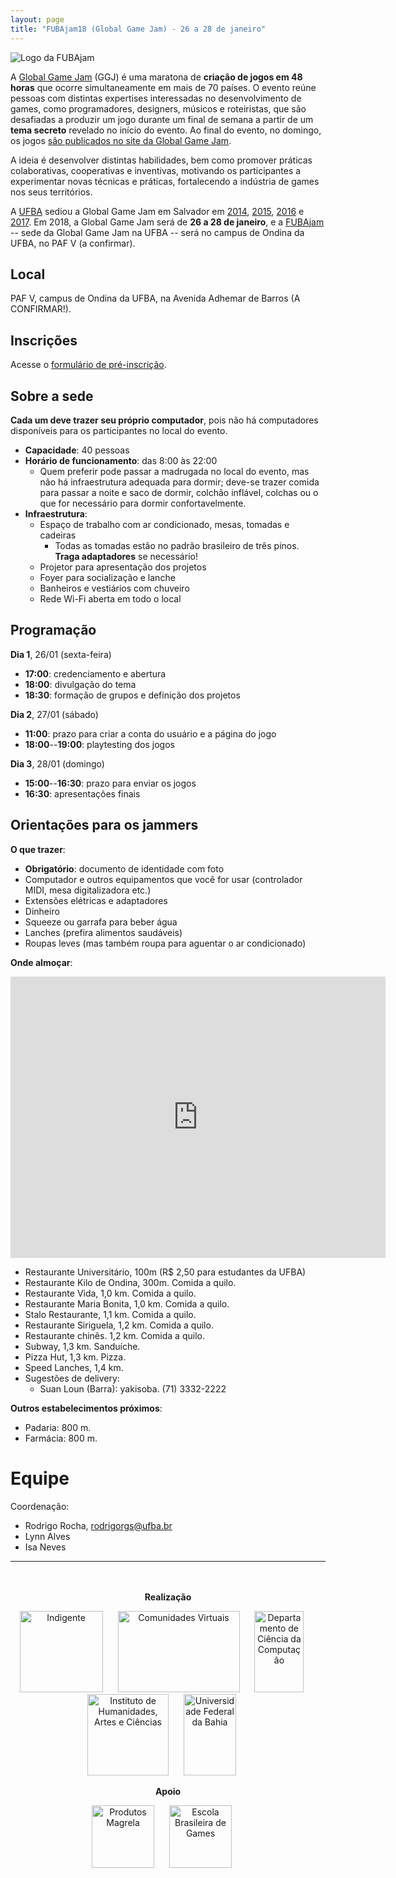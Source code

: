 ```yaml
---
layout: page
title: "FUBAjam18 (Global Game Jam) - 26 a 28 de janeiro"
---
```


![Logo da FUBAjam]({{site.baseurl}}/images/fubajam.png)

A [Global Game Jam](http://globalgamejam.org/) (GGJ) é uma maratona de **criação de jogos em 48 horas** que ocorre simultaneamente em mais de 70 países. O evento reúne pessoas com distintas expertises interessadas no desenvolvimento de games, como programadores, designers, músicos e roteiristas, que são desafiadas a produzir um jogo durante um final de semana a partir de um **tema secreto** revelado no início do evento. Ao final do evento, no domingo, os jogos [são publicados no site da Global Game Jam](http://globalgamejam.org/games).

A ideia é desenvolver distintas habilidades, bem como promover práticas colaborativas, cooperativas e inventivas, motivando os participantes a experimentar novas técnicas e práticas, fortalecendo a indústria de games nos seus territórios.

A [UFBA](https://www.ufba.br/) sediou a Global Game Jam em Salvador em [2014](http://globalgamejam.org/2014/jam-sites/fubajam), [2015](http://globalgamejam.org/2015/jam-sites/global-bind-jam), [2016](http://globalgamejam.org/2016/jam-sites/global-bind-jam) e [2017](http://globalgamejam.org/2017/jam-sites/fubajam). Em 2018, a Global Game Jam será de **26 a 28 de janeiro**, e a [FUBAjam](http://globalgamejam.org/2018/jam-sites/fubajam) -- sede da Global Game Jam na UFBA -- será no campus de Ondina da UFBA, no PAF V (a confirmar).

## Local

PAF V, campus de Ondina da UFBA, na Avenida Adhemar de Barros (A CONFIRMAR!).

## Inscrições

Acesse o [formulário de pré-inscrição](https://goo.gl/forms/p0980GRjt4Q7jytI2).

## Sobre a sede

<!-- ![foto da sede]({{site.baseurl}}/images/fubajam-local.jpg) -->

**Cada um deve trazer seu próprio computador**, pois não há computadores disponíveis para os participantes no local do evento.

- **Capacidade**: 40 pessoas
- **Horário de funcionamento**: das 8:00 às 22:00
  - Quem preferir pode passar a madrugada no local do evento, mas não há infraestrutura adequada para dormir; deve-se trazer comida para passar a noite e saco de dormir, colchão inflável, colchas ou o que for necessário para dormir confortavelmente.
- **Infraestrutura**:
  - Espaço de trabalho com ar condicionado, mesas, tomadas e cadeiras
    - Todas as tomadas estão no padrão brasileiro de três pinos. **Traga adaptadores** se necessário!
  - Projetor para apresentação dos projetos
  - Foyer para socialização e lanche
  - Banheiros e vestiários com chuveiro
  - Rede Wi-Fi aberta em todo o local

## Programação

**Dia 1**, 26/01 (sexta-feira)

- **17:00**: credenciamento e abertura
- **18:00**: divulgação do tema
- **18:30**: formação de grupos e definição dos projetos

**Dia 2**, 27/01 (sábado)

- **11:00**: prazo para criar a conta do usuário e a página do jogo
- **18:00**--**19:00**: playtesting dos jogos
<!-- - **19:00**--**20:00**: pizza! -->

**Dia 3**, 28/01 (domingo)

- **15:00**--**16:30**: prazo para enviar os jogos
- **16:30**: apresentações finais

## Orientações para os jammers

**O que trazer**:

- **Obrigatório**: documento de identidade com foto
- Computador e outros equipamentos que você for usar (controlador MIDI, mesa digitalizadora etc.)
- Extensões elétricas e adaptadores
- Dinheiro
- Squeeze ou garrafa para beber água
- Lanches (prefira alimentos saudáveis)
- Roupas leves (mas também roupa para aguentar o ar condicionado)

**Onde almoçar**:

<center><iframe src="https://www.google.com/maps/embed?pb=!1m12!1m8!1m3!1d7774.881229805674!2d-38.512951!3d-13.0075895!3m2!1i1024!2i768!4f13.1!2m1!1srestaurants+near+Instituto+de+Biologia+da+UFBA+-+Campus+Ondina%2C+Salvador+-+State+of+Bahia!5e0!3m2!1sen!2sbr!4v1483902428766" width="600" height="450" frameborder="0" style="border:0" allowfullscreen></iframe></center>

- Restaurante Universitário, 100m (R$ 2,50 para estudantes da UFBA)
- Restaurante Kilo de Ondina, 300m. Comida a quilo.
- Restaurante Vida, 1,0 km. Comida a quilo.
- Restaurante Maria Bonita, 1,0 km. Comida a quilo.
- Stalo Restaurante, 1,1 km. Comida a quilo.
- Restaurante Siriguela, 1,2 km. Comida a quilo.
- Restaurante chinês. 1,2 km. Comida a quilo.
- Subway, 1,3 km. Sanduíche.
- Pizza Hut, 1,3 km. Pizza.
- Speed Lanches, 1,4 km.
- Sugestões de delivery:
  - Suan Loun (Barra): yakisoba. (71) 3332-2222
  <!-- - Paraíso da Carne do Sol (Amaralina) -->

**Outros estabelecimentos próximos**:

- Padaria: 800 m.
- Farmácia: 800 m.

# Equipe

Coordenação:

- Rodrigo Rocha, rodrigorgs@ufba.br
- Lynn Alves
- Isa Neves

------------

<div style="text-align: center; padding-top: 20px;">

<p><strong>Realização</strong></p>

<p>
<a style="padding-right: 20px;" href="http://indigente.ufba.br/"><img src="{{site.baseurl}}/images/logo-indigente.png" width="133" height="130" alt="Indigente" /></a>
<a style="padding-right: 20px;" href="http://comunidadesvirtuais.pro.br/"><img src="{{site.baseurl}}/images/logo-comunidadesvirtuais.jpg" width="195" height="130" alt="Comunidades Virtuais" /></a>
<a style="padding-right: 20px;" href="http://www.dcc.ufba.br/"><img src="{{site.baseurl}}/images/logo-dcc.png" width="79" height="130" alt="Departamento de Ciência da Computação" /></a>
<!-- <a style="padding-right: 20px;" href="http://www.im.ufba.br/"><img src="{{site.baseurl}}/images/logo-ime.gif" width="84" height="80" /></a> -->
<a style="padding-right: 20px;" href="http://www.ihac.ufba.br/"><img src="{{site.baseurl}}/images/logo-ihac.jpg" width="130" height="130" alt="Instituto de Humanidades, Artes e Ciências" /></a>
<a style="padding-right: 20px;" href="http://www.ufba.br/"><img src="{{site.baseurl}}/images/logo-ufba.png" width="84" height="130" alt="Universidade Federal da Bahia" /></a>
</p>

<p><strong>Apoio</strong></p>

<p>

<a style="padding-right: 20px;" href="http://produtosmagrela.com.br/"><img src="{{site.baseurl}}/images/logo-magrela.png" height="100" alt="Produtos Magrela" /></a>
<a style="padding-right: 20px;" href="http://escolabrasileiradegames.com.br/"><img src="{{site.baseurl}}/images/logo-escola-bras-games.png" height="100" alt="Escola Brasileira de Games" /></a>

</p>


<!-- 

<a style="padding-right: 20px;" href="https://www.facebook.com/bahiaindiedev/"><img src="{{site.baseurl}}/images/logo-bind.png" width="130" height="86" /></a>
</p>
 -->
</div>